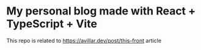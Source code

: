 # My personal blog made with React + TypeScript + Vite

This repo is related to https://avillar.dev/post/this-front article

